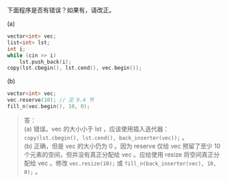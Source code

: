 下面程序是否有错误？如果有，请改正。

(a)

```cpp
vector<int> vec;
list<int> lst;
int i;
while (cin >> i)
    lst.push_back(i);
copy(lst.cbegin(), lst.cend(), vec.begin());
```

(b)

```cpp
vector<int> vec;
vec.reserve(10); // 见 9.4 节
fill_n(vec.begin(), 10, 0);
```

> 答：  
> (a) 错误。vec 的大小小于 lst ，应该使用插入迭代器：`copy(lst.cbegin(), lst.cend(), back_inserter(vec));` 。  
> (b) 正确，但是 vec 的大小仍为 0 。因为 reserve 仅给 vec 预留了至少 10 个元素的空间，但并没有真正分配给 vec 。应给使用 resize 将空间真正分配给 vec 。修改 `vec.resize(10);` 或 `fill_n(back_inserter(vec), 10, 0);` 。
